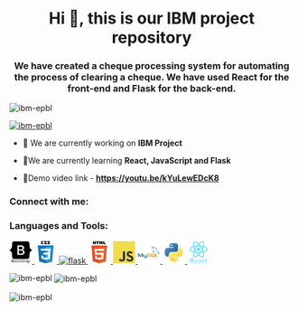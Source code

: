 <h1 align="center">Hi 👋, this is our IBM project repository</h1>
<h3 align="center">We have created a cheque processing system for automating the process of clearing a cheque. We have used React for the front-end and Flask for the back-end.</h3>

<p align="left"> <img src="https://komarev.com/ghpvc/?username=ibm-epbl&label=Profile%20views&color=0e75b6&style=flat" alt="ibm-epbl" /> </p>

<p align="left"> <a href="https://github.com/ryo-ma/github-profile-trophy"><img src="https://github-profile-trophy.vercel.app/?username=ibm-epbl" alt="ibm-epbl" /></a> </p>

- 🔭 We are currently working on **IBM Project**

- 🌱We are currently learning **React, JavaScript and Flask**

- 👯Demo video link - **https://youtu.be/kYuLewEDcK8**

<h3 align="left">Connect with me:</h3>
<p align="left">
</p>

<h3 align="left">Languages and Tools:</h3>
<p align="left"> <a href="https://getbootstrap.com" target="_blank" rel="noreferrer"> <img src="https://raw.githubusercontent.com/devicons/devicon/master/icons/bootstrap/bootstrap-plain-wordmark.svg" alt="bootstrap" width="40" height="40"/> </a> <a href="https://www.w3schools.com/css/" target="_blank" rel="noreferrer"> <img src="https://raw.githubusercontent.com/devicons/devicon/master/icons/css3/css3-original-wordmark.svg" alt="css3" width="40" height="40"/> </a> <a href="https://flask.palletsprojects.com/" target="_blank" rel="noreferrer"> <img src="https://www.vectorlogo.zone/logos/pocoo_flask/pocoo_flask-icon.svg" alt="flask" width="40" height="40"/> </a> <a href="https://www.w3.org/html/" target="_blank" rel="noreferrer"> <img src="https://raw.githubusercontent.com/devicons/devicon/master/icons/html5/html5-original-wordmark.svg" alt="html5" width="40" height="40"/> </a> <a href="https://developer.mozilla.org/en-US/docs/Web/JavaScript" target="_blank" rel="noreferrer"> <img src="https://raw.githubusercontent.com/devicons/devicon/master/icons/javascript/javascript-original.svg" alt="javascript" width="40" height="40"/> </a> <a href="https://www.mysql.com/" target="_blank" rel="noreferrer"> <img src="https://raw.githubusercontent.com/devicons/devicon/master/icons/mysql/mysql-original-wordmark.svg" alt="mysql" width="40" height="40"/> </a> <a href="https://www.python.org" target="_blank" rel="noreferrer"> <img src="https://raw.githubusercontent.com/devicons/devicon/master/icons/python/python-original.svg" alt="python" width="40" height="40"/> </a> <a href="https://reactjs.org/" target="_blank" rel="noreferrer"> <img src="https://raw.githubusercontent.com/devicons/devicon/master/icons/react/react-original-wordmark.svg" alt="react" width="40" height="40"/> </a> </p>

<p><img align="left" src="https://github-readme-stats.vercel.app/api/top-langs?username=ibm-epbl&show_icons=true&locale=en&layout=compact" alt="ibm-epbl" /></p>

<p>&nbsp;<img align="center" src="https://github-readme-stats.vercel.app/api?username=ibm-epbl&show_icons=true&locale=en" alt="ibm-epbl" /></p>

<p><img align="center" src="https://github-readme-streak-stats.herokuapp.com/?user=ibm-epbl&" alt="ibm-epbl" /></p>
